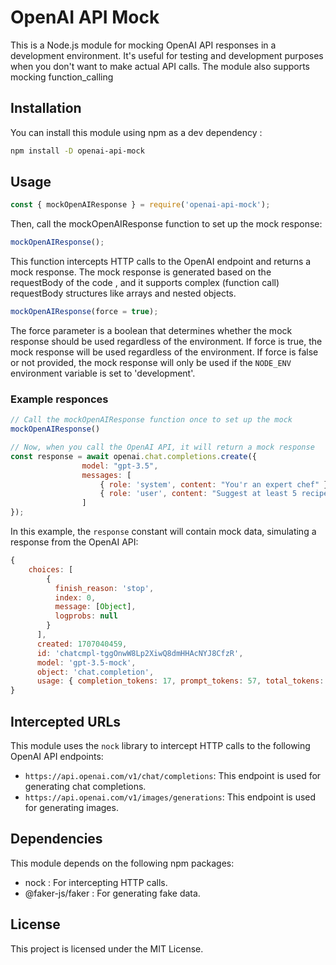 # OpenAI API Mock

This is a Node.js module for mocking OpenAI API responses in a development environment. 
It's useful for testing and development purposes when you don't want to make actual API calls.
The module also supports mocking function_calling


## Installation

You can install this module using npm as a dev dependency :

```sh
npm install -D openai-api-mock
```


## Usage
```js
const { mockOpenAIResponse } = require('openai-api-mock');
```

Then, call the mockOpenAIResponse function to set up the mock response:

```js
mockOpenAIResponse();
```
This function intercepts HTTP calls to the OpenAI endpoint and returns a mock response. The mock response is generated based on the requestBody of the code , and it supports complex (function call) requestBody structures like arrays and nested objects.

```js
mockOpenAIResponse(force = true);
```
The force parameter is a boolean that determines whether the mock response should be used regardless of the environment. 
If force is true, the mock response will be used regardless of the environment. If force is false or not provided, the mock response will only be used if the <code>NODE_ENV</code> environment variable is set to 'development'.

### Example responces

```js
// Call the mockOpenAIResponse function once to set up the mock
mockOpenAIResponse() 

// Now, when you call the OpenAI API, it will return a mock response
const response = await openai.chat.completions.create({
                model: "gpt-3.5",
                messages: [
                    { role: 'system', content: "You'r an expert chef" },
                    { role: 'user', content: "Suggest at least 5 recipes" },
                ]
});
 ```
In this example, the `response` constant will contain mock data, simulating a response from the OpenAI API:

```javascript
{
    choices: [
        {
          finish_reason: 'stop',
          index: 0,
          message: [Object],
          logprobs: null
        }
      ],
      created: 1707040459,
      id: 'chatcmpl-tggOnwW8Lp2XiwQ8dmHHAcNYJ8CfzR',
      model: 'gpt-3.5-mock',
      object: 'chat.completion',
      usage: { completion_tokens: 17, prompt_tokens: 57, total_tokens: 74 }
}
```


## Intercepted URLs

This module uses the `nock` library to intercept HTTP calls to the following OpenAI API endpoints:

- `https://api.openai.com/v1/chat/completions`: This endpoint is used for generating chat completions.
- `https://api.openai.com/v1/images/generations`: This endpoint is used for generating images.


## Dependencies
This module depends on the following npm packages:

- nock : For intercepting HTTP calls.
- @faker-js/faker : For generating fake data.

## License
This project is licensed under the MIT License.